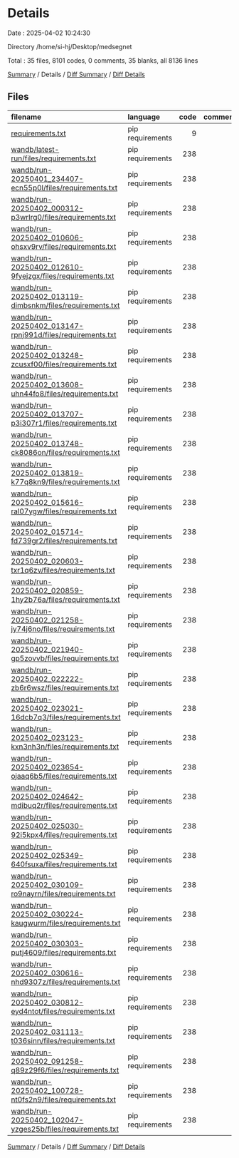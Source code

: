 # Details

Date : 2025-04-02 10:24:30

Directory /home/si-hj/Desktop/medsegnet

Total : 35 files,  8101 codes, 0 comments, 35 blanks, all 8136 lines

[Summary](results.md) / Details / [Diff Summary](diff.md) / [Diff Details](diff-details.md)

## Files
| filename | language | code | comment | blank | total |
| :--- | :--- | ---: | ---: | ---: | ---: |
| [requirements.txt](/requirements.txt) | pip requirements | 9 | 0 | 1 | 10 |
| [wandb/latest-run/files/requirements.txt](/wandb/latest-run/files/requirements.txt) | pip requirements | 238 | 0 | 1 | 239 |
| [wandb/run-20250401\_234407-ecn55p0l/files/requirements.txt](/wandb/run-20250401_234407-ecn55p0l/files/requirements.txt) | pip requirements | 238 | 0 | 1 | 239 |
| [wandb/run-20250402\_000312-p3wrlrg0/files/requirements.txt](/wandb/run-20250402_000312-p3wrlrg0/files/requirements.txt) | pip requirements | 238 | 0 | 1 | 239 |
| [wandb/run-20250402\_010606-ohsxv9rv/files/requirements.txt](/wandb/run-20250402_010606-ohsxv9rv/files/requirements.txt) | pip requirements | 238 | 0 | 1 | 239 |
| [wandb/run-20250402\_012610-9fyejzgx/files/requirements.txt](/wandb/run-20250402_012610-9fyejzgx/files/requirements.txt) | pip requirements | 238 | 0 | 1 | 239 |
| [wandb/run-20250402\_013119-dimbsnkm/files/requirements.txt](/wandb/run-20250402_013119-dimbsnkm/files/requirements.txt) | pip requirements | 238 | 0 | 1 | 239 |
| [wandb/run-20250402\_013147-rpnj991d/files/requirements.txt](/wandb/run-20250402_013147-rpnj991d/files/requirements.txt) | pip requirements | 238 | 0 | 1 | 239 |
| [wandb/run-20250402\_013248-zcusxf00/files/requirements.txt](/wandb/run-20250402_013248-zcusxf00/files/requirements.txt) | pip requirements | 238 | 0 | 1 | 239 |
| [wandb/run-20250402\_013608-uhn44fo8/files/requirements.txt](/wandb/run-20250402_013608-uhn44fo8/files/requirements.txt) | pip requirements | 238 | 0 | 1 | 239 |
| [wandb/run-20250402\_013707-p3i307r1/files/requirements.txt](/wandb/run-20250402_013707-p3i307r1/files/requirements.txt) | pip requirements | 238 | 0 | 1 | 239 |
| [wandb/run-20250402\_013748-ck8086on/files/requirements.txt](/wandb/run-20250402_013748-ck8086on/files/requirements.txt) | pip requirements | 238 | 0 | 1 | 239 |
| [wandb/run-20250402\_013819-k77q8kn9/files/requirements.txt](/wandb/run-20250402_013819-k77q8kn9/files/requirements.txt) | pip requirements | 238 | 0 | 1 | 239 |
| [wandb/run-20250402\_015616-ral07ygw/files/requirements.txt](/wandb/run-20250402_015616-ral07ygw/files/requirements.txt) | pip requirements | 238 | 0 | 1 | 239 |
| [wandb/run-20250402\_015714-fd739gr2/files/requirements.txt](/wandb/run-20250402_015714-fd739gr2/files/requirements.txt) | pip requirements | 238 | 0 | 1 | 239 |
| [wandb/run-20250402\_020603-txr1q6zv/files/requirements.txt](/wandb/run-20250402_020603-txr1q6zv/files/requirements.txt) | pip requirements | 238 | 0 | 1 | 239 |
| [wandb/run-20250402\_020859-1hy2b76a/files/requirements.txt](/wandb/run-20250402_020859-1hy2b76a/files/requirements.txt) | pip requirements | 238 | 0 | 1 | 239 |
| [wandb/run-20250402\_021258-jy74j6no/files/requirements.txt](/wandb/run-20250402_021258-jy74j6no/files/requirements.txt) | pip requirements | 238 | 0 | 1 | 239 |
| [wandb/run-20250402\_021940-gp5zovvb/files/requirements.txt](/wandb/run-20250402_021940-gp5zovvb/files/requirements.txt) | pip requirements | 238 | 0 | 1 | 239 |
| [wandb/run-20250402\_022222-zb6r6wsz/files/requirements.txt](/wandb/run-20250402_022222-zb6r6wsz/files/requirements.txt) | pip requirements | 238 | 0 | 1 | 239 |
| [wandb/run-20250402\_023021-16dcb7q3/files/requirements.txt](/wandb/run-20250402_023021-16dcb7q3/files/requirements.txt) | pip requirements | 238 | 0 | 1 | 239 |
| [wandb/run-20250402\_023123-kxn3nh3n/files/requirements.txt](/wandb/run-20250402_023123-kxn3nh3n/files/requirements.txt) | pip requirements | 238 | 0 | 1 | 239 |
| [wandb/run-20250402\_023654-ojaaq6b5/files/requirements.txt](/wandb/run-20250402_023654-ojaaq6b5/files/requirements.txt) | pip requirements | 238 | 0 | 1 | 239 |
| [wandb/run-20250402\_024642-mdibuq2r/files/requirements.txt](/wandb/run-20250402_024642-mdibuq2r/files/requirements.txt) | pip requirements | 238 | 0 | 1 | 239 |
| [wandb/run-20250402\_025030-92i5kpx4/files/requirements.txt](/wandb/run-20250402_025030-92i5kpx4/files/requirements.txt) | pip requirements | 238 | 0 | 1 | 239 |
| [wandb/run-20250402\_025349-640fsuxa/files/requirements.txt](/wandb/run-20250402_025349-640fsuxa/files/requirements.txt) | pip requirements | 238 | 0 | 1 | 239 |
| [wandb/run-20250402\_030109-ro9nayrn/files/requirements.txt](/wandb/run-20250402_030109-ro9nayrn/files/requirements.txt) | pip requirements | 238 | 0 | 1 | 239 |
| [wandb/run-20250402\_030224-kaugwurm/files/requirements.txt](/wandb/run-20250402_030224-kaugwurm/files/requirements.txt) | pip requirements | 238 | 0 | 1 | 239 |
| [wandb/run-20250402\_030303-putj4609/files/requirements.txt](/wandb/run-20250402_030303-putj4609/files/requirements.txt) | pip requirements | 238 | 0 | 1 | 239 |
| [wandb/run-20250402\_030616-nhd9307z/files/requirements.txt](/wandb/run-20250402_030616-nhd9307z/files/requirements.txt) | pip requirements | 238 | 0 | 1 | 239 |
| [wandb/run-20250402\_030812-eyd4ntot/files/requirements.txt](/wandb/run-20250402_030812-eyd4ntot/files/requirements.txt) | pip requirements | 238 | 0 | 1 | 239 |
| [wandb/run-20250402\_031113-t036sinn/files/requirements.txt](/wandb/run-20250402_031113-t036sinn/files/requirements.txt) | pip requirements | 238 | 0 | 1 | 239 |
| [wandb/run-20250402\_091258-q89z29f6/files/requirements.txt](/wandb/run-20250402_091258-q89z29f6/files/requirements.txt) | pip requirements | 238 | 0 | 1 | 239 |
| [wandb/run-20250402\_100728-nt0fs2n9/files/requirements.txt](/wandb/run-20250402_100728-nt0fs2n9/files/requirements.txt) | pip requirements | 238 | 0 | 1 | 239 |
| [wandb/run-20250402\_102047-yzges25b/files/requirements.txt](/wandb/run-20250402_102047-yzges25b/files/requirements.txt) | pip requirements | 238 | 0 | 1 | 239 |

[Summary](results.md) / Details / [Diff Summary](diff.md) / [Diff Details](diff-details.md)